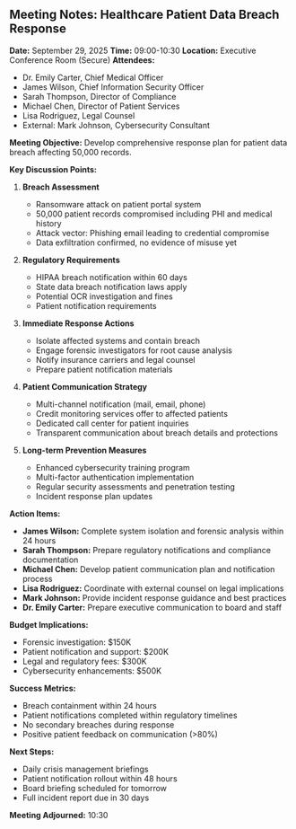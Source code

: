 ## Meeting Notes: Healthcare Patient Data Breach Response

**Date:** September 29, 2025
**Time:** 09:00-10:30
**Location:** Executive Conference Room (Secure)
**Attendees:**
- Dr. Emily Carter, Chief Medical Officer
- James Wilson, Chief Information Security Officer
- Sarah Thompson, Director of Compliance
- Michael Chen, Director of Patient Services
- Lisa Rodriguez, Legal Counsel
- External: Mark Johnson, Cybersecurity Consultant

**Meeting Objective:**
Develop comprehensive response plan for patient data breach affecting 50,000 records.

**Key Discussion Points:**

1. **Breach Assessment**
   - Ransomware attack on patient portal system
   - 50,000 patient records compromised including PHI and medical history
   - Attack vector: Phishing email leading to credential compromise
   - Data exfiltration confirmed, no evidence of misuse yet

2. **Regulatory Requirements**
   - HIPAA breach notification within 60 days
   - State data breach notification laws apply
   - Potential OCR investigation and fines
   - Patient notification requirements

3. **Immediate Response Actions**
   - Isolate affected systems and contain breach
   - Engage forensic investigators for root cause analysis
   - Notify insurance carriers and legal counsel
   - Prepare patient notification materials

4. **Patient Communication Strategy**
   - Multi-channel notification (mail, email, phone)
   - Credit monitoring services offer to affected patients
   - Dedicated call center for patient inquiries
   - Transparent communication about breach details and protections

5. **Long-term Prevention Measures**
   - Enhanced cybersecurity training program
   - Multi-factor authentication implementation
   - Regular security assessments and penetration testing
   - Incident response plan updates

**Action Items:**

- **James Wilson:** Complete system isolation and forensic analysis within 24 hours
- **Sarah Thompson:** Prepare regulatory notifications and compliance documentation
- **Michael Chen:** Develop patient communication plan and notification process
- **Lisa Rodriguez:** Coordinate with external counsel on legal implications
- **Mark Johnson:** Provide incident response guidance and best practices
- **Dr. Emily Carter:** Prepare executive communication to board and staff

**Budget Implications:**
- Forensic investigation: $150K
- Patient notification and support: $200K
- Legal and regulatory fees: $300K
- Cybersecurity enhancements: $500K

**Success Metrics:**
- Breach containment within 24 hours
- Patient notifications completed within regulatory timelines
- No secondary breaches during response
- Positive patient feedback on communication (>80%)

**Next Steps:**
- Daily crisis management briefings
- Patient notification rollout within 48 hours
- Board briefing scheduled for tomorrow
- Full incident report due in 30 days

**Meeting Adjourned:** 10:30
